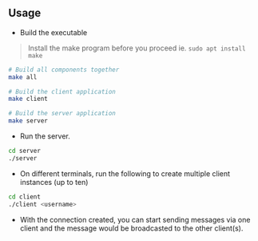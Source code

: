 ## Usage
- Build the executable
> Install the make program before you proceed ie. `sudo apt install make`

```bash
# Build all components together
make all

# Build the client application
make client

# Build the server application
make server
```

- Run the server.

```bash
cd server
./server
```

- On different terminals, run the following to create multiple client instances (up to ten)

```bash
cd client
./client <username>
```

- With the connection created, you can start sending messages via one client and the message would be broadcasted to the other client(s).
